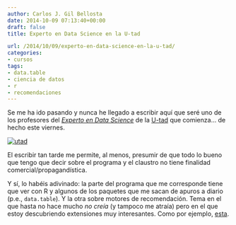 ```yaml
---
author: Carlos J. Gil Bellosta
date: 2014-10-09 07:13:40+00:00
draft: false
title: Experto en Data Science en la U-tad

url: /2014/10/09/experto-en-data-science-en-la-u-tad/
categories:
- cursos
tags:
- data.table
- ciencia de datos
- r
- recomendaciones
---
```


Se me ha ido pasando y nunca he llegado a escribir aquí que seré uno de los profesores del [_Experto en Data Science_](http://www.u-tad.com/estudios/experto-en-data-science/) de la [U-tad](http://www.u-tad.com/) que comienza... de hecho este viernes.

[![utad](/wp-uploads/2014/10/utad.jpg)
](/wp-uploads/2014/10/utad.jpg)

El escribir tan tarde me permite, al menos, presumir de que todo lo bueno que tengo que decir sobre el programa y el claustro no tiene finalidad comercial/propagandística.

Y sí, lo habéis adivinado: la parte del programa que me corresponde tiene que ver con R y algunos de los paquetes que me sacan de apuros a diario (p.e., `data.table`). Y la otra sobre motores de recomendación. Tema en el que hasta no hace mucho _no creía_ (y tampoco me atraía) pero en el  que estoy descubriendo extensiones muy interesantes. Como por ejemplo, [esta](http://www.morganclaypool.com/doi/suppl/10.2200/S00574ED1V01Y201403DMK009/suppl_file/Barbieri_Ch1.pdf).

